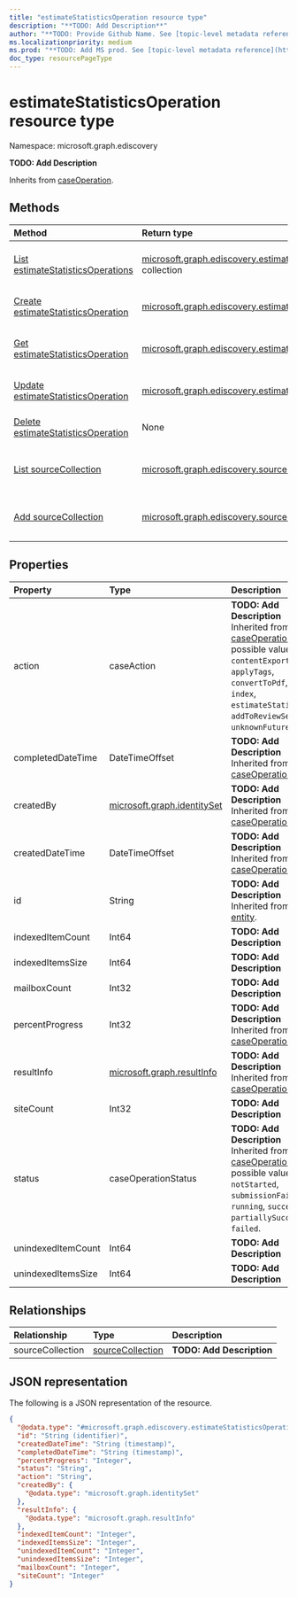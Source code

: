 ```yaml
---
title: "estimateStatisticsOperation resource type"
description: "**TODO: Add Description**"
author: "**TODO: Provide Github Name. See [topic-level metadata reference](https://msgo.azurewebsites.net/add/document/guidelines/metadata.html#topic-level-metadata)**"
ms.localizationpriority: medium
ms.prod: "**TODO: Add MS prod. See [topic-level metadata reference](https://msgo.azurewebsites.net/add/document/guidelines/metadata.html#topic-level-metadata)**"
doc_type: resourcePageType
---
```


# estimateStatisticsOperation resource type

Namespace: microsoft.graph.ediscovery



**TODO: Add Description**


Inherits from [caseOperation](../resources/ediscovery-caseoperation.md).

## Methods
|Method|Return type|Description|
|:---|:---|:---|
|[List estimateStatisticsOperations](../api/ediscovery-estimatestatisticsoperation-list.md)|[microsoft.graph.ediscovery.estimateStatisticsOperation](../resources/ediscovery-estimatestatisticsoperation.md) collection|Get a list of the [estimateStatisticsOperation](../resources/ediscovery-estimatestatisticsoperation.md) objects and their properties.|
|[Create estimateStatisticsOperation](../api/ediscovery-estimatestatisticsoperation-create.md)|[microsoft.graph.ediscovery.estimateStatisticsOperation](../resources/ediscovery-estimatestatisticsoperation.md)|Create a new [estimateStatisticsOperation](../resources/ediscovery-estimatestatisticsoperation.md) object.|
|[Get estimateStatisticsOperation](../api/ediscovery-estimatestatisticsoperation-get.md)|[microsoft.graph.ediscovery.estimateStatisticsOperation](../resources/ediscovery-estimatestatisticsoperation.md)|Read the properties and relationships of an [estimateStatisticsOperation](../resources/ediscovery-estimatestatisticsoperation.md) object.|
|[Update estimateStatisticsOperation](../api/ediscovery-estimatestatisticsoperation-update.md)|[microsoft.graph.ediscovery.estimateStatisticsOperation](../resources/ediscovery-estimatestatisticsoperation.md)|Update the properties of an [estimateStatisticsOperation](../resources/ediscovery-estimatestatisticsoperation.md) object.|
|[Delete estimateStatisticsOperation](../api/ediscovery-estimatestatisticsoperation-delete.md)|None|Deletes an [estimateStatisticsOperation](../resources/ediscovery-estimatestatisticsoperation.md) object.|
|[List sourceCollection](../api/ediscovery-estimatestatisticsoperation-list-sourcecollection.md)|[microsoft.graph.ediscovery.sourceCollection](../resources/ediscovery-sourcecollection.md) collection|Get the sourceCollection resources from the sourceCollection navigation property.|
|[Add sourceCollection](../api/ediscovery-estimatestatisticsoperation-post-sourcecollection.md)|[microsoft.graph.ediscovery.sourceCollection](../resources/ediscovery-sourcecollection.md)|Add sourceCollection by posting to the sourceCollection collection.|

## Properties
|Property|Type|Description|
|:---|:---|:---|
|action|caseAction|**TODO: Add Description** Inherited from [caseOperation](../resources/ediscovery-caseoperation.md). The possible values are: `contentExport`, `applyTags`, `convertToPdf`, `index`, `estimateStatistics`, `addToReviewSet`, `unknownFutureValue`.|
|completedDateTime|DateTimeOffset|**TODO: Add Description** Inherited from [caseOperation](../resources/ediscovery-caseoperation.md).|
|createdBy|[microsoft.graph.identitySet](../resources/ediscovery-identityset.md)|**TODO: Add Description** Inherited from [caseOperation](../resources/ediscovery-caseoperation.md).|
|createdDateTime|DateTimeOffset|**TODO: Add Description** Inherited from [caseOperation](../resources/ediscovery-caseoperation.md).|
|id|String|**TODO: Add Description** Inherited from [entity](../resources/ediscovery-entity.md).|
|indexedItemCount|Int64|**TODO: Add Description**|
|indexedItemsSize|Int64|**TODO: Add Description**|
|mailboxCount|Int32|**TODO: Add Description**|
|percentProgress|Int32|**TODO: Add Description** Inherited from [caseOperation](../resources/ediscovery-caseoperation.md).|
|resultInfo|[microsoft.graph.resultInfo](../resources/ediscovery-resultinfo.md)|**TODO: Add Description** Inherited from [caseOperation](../resources/ediscovery-caseoperation.md).|
|siteCount|Int32|**TODO: Add Description**|
|status|caseOperationStatus|**TODO: Add Description** Inherited from [caseOperation](../resources/ediscovery-caseoperation.md). The possible values are: `notStarted`, `submissionFailed`, `running`, `succeeded`, `partiallySucceeded`, `failed`.|
|unindexedItemCount|Int64|**TODO: Add Description**|
|unindexedItemsSize|Int64|**TODO: Add Description**|

## Relationships
|Relationship|Type|Description|
|:---|:---|:---|
|sourceCollection|[sourceCollection](../resources/ediscovery-sourcecollection.md)|**TODO: Add Description**|

## JSON representation
The following is a JSON representation of the resource.
<!-- {
  "blockType": "resource",
  "keyProperty": "id",
  "@odata.type": "microsoft.graph.ediscovery.estimateStatisticsOperation",
  "baseType": "microsoft.graph.ediscovery.caseOperation",
  "openType": false
}
-->
``` json
{
  "@odata.type": "#microsoft.graph.ediscovery.estimateStatisticsOperation",
  "id": "String (identifier)",
  "createdDateTime": "String (timestamp)",
  "completedDateTime": "String (timestamp)",
  "percentProgress": "Integer",
  "status": "String",
  "action": "String",
  "createdBy": {
    "@odata.type": "microsoft.graph.identitySet"
  },
  "resultInfo": {
    "@odata.type": "microsoft.graph.resultInfo"
  },
  "indexedItemCount": "Integer",
  "indexedItemsSize": "Integer",
  "unindexedItemCount": "Integer",
  "unindexedItemsSize": "Integer",
  "mailboxCount": "Integer",
  "siteCount": "Integer"
}
```

